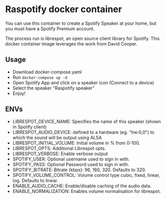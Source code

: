 # Raspotify docker container

You can use this container to create a Spotify Speaker at your home, but you must have a Spotify Premium account.

The process run is librespot, an open source client library for Spotify. This docker container image leverages the work from David Cooper.

## Usage

* Download docker-compose.yaml
* Run `docker-compose up -d`
* Open Spotify App and click on a speaker icon (Connect to a device)
* Select the speaker "Raspotify speaker"
* Enjoy!

## ENVs

* LIBRESPOT_DEVICE_NAME: Specifies the name of this speaker (shown in Spotify client)
* LIBRESPOT_AUDIO_DEVICE: defined to a hardware (eg. "hw:0,0") to which the sound will be output using ALSA
* LIBRESPOT_INITIAL_VOLUME: Initial volume in % from 0-100.
* LIBRESPOT_OPTS: Additional Librespot opts.
* LIBRESPOT_VERBOSE: Enable verbose output	
* SPOTIFY_USER: Optional username used to sign in with.
* SPOTIFY_PASS: Optional Password used to sign in with.
* SPOTIFY_BITRATE: Bitrate (kbps): 96, 160, 320. Defaults to 320.
* SPOTIFY_VOLUME_CONTROL: Volume control type cubic, fixed, linear, log. Defaults to linear.
* ENABLE_AUDIO_CACHE: Enable/disable caching of the audio data.
* ENABLE_NORMALIZATION: Enables volume normalisation for librespot.
